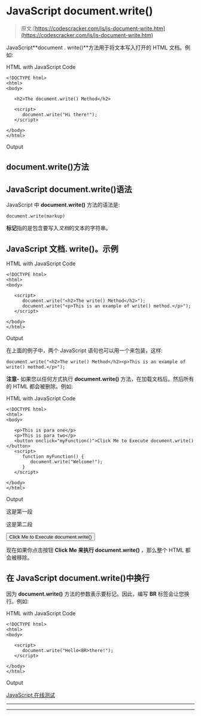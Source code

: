 # JavaScript document.write()

> 原文:[https://codescracker.com/js/js-document-write.htm](https://codescracker.com/js/js-document-write.htm)

JavaScript**document . write()**方法用于将文本写入打开的 HTML 文档。例如:

HTML with JavaScript Code

```
<!DOCTYPE html>
<html>
<body>

   <h2>The document.write() Method</h2>

   <script>
      document.write("Hi there!");
   </script>

</body>
</html>
```

Output

## document.write()方法

## JavaScript document.write()语法

JavaScript 中 **document.write()** 方法的语法是:

```
document.write(markup)
```

**标记**指的是包含要写入*文档*的文本的字符串。

## JavaScript 文档. write()。示例

HTML with JavaScript Code

```
<!DOCTYPE html>
<html>
<body>

   <script>
      document.write("<h2>The write() Method</h2>");
      document.write("<p>This is an example of write() method.</p>");
   </script>

</body>
</html>
```

Output

在上面的例子中，两个 JavaScript 语句也可以用一个来包装，这样:

```
document.write("<h2>The write() Method</h2><p>This is an example of write() method.</p>");
```

**注意-** 如果您以任何方式执行 **document.write()** 方法，在加载文档后。然后所有的 HTML 都会被删除。例如:

HTML with JavaScript Code

```
<!DOCTYPE html>
<html>
<body>

   <p>This is para one</p>
   <p>This is para two</p>
   <button onclick="myFunction()">Click Me to Execute document.write()</button>
   <script>
      function myFunction() {
         document.write("Welcome!");
      }
   </script>

</body>
</html>
```

Output

这是第一段

这是第二段

<button onclick="myFunction()">Click Me to Execute document.write()</button> 

现在如果你点击按钮 **Click Me 来执行 document.write()** ，那么整个 HTML 都会被移除。

## 在 JavaScript document.write()中换行

因为 **document.write()** 方法的参数表示要标记。因此，编写 **BR** 标签会让您换行。例如:

HTML with JavaScript Code

```
<!DOCTYPE html>
<html>
<body>

   <script>
      document.write("Hello<BR>there!");
   </script>

</body>
</html>
```

Output

[JavaScript 在线测试](/exam/showtest.php?subid=6)

* * *

* * *